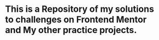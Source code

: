
# This is a Repository of my solutions to challenges on Frontend Mentor and My other practice projects.


